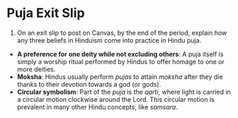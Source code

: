 # Puja Exit Slip
1. On an exit slip to post on Canvas, by the end of the period, explain how any three beliefs in Hinduism come into practice in Hindu puja.

- **A preference for one deity while not excluding others**: A puja itself is simply a worship ritual performed by Hindus to offer homage to one or more deities. 
- **Moksha**: Hindus usually perform *pujas* to attain *moksha* after they die thanks to their devotion towards a god (or gods). 
- **Circular symbolism**: Part of the *puja* is the *aarti*, where light is carried in a circular motion clockwise around the Lord. This circular motion is prevalent in many other Hindu concepts, like *samsara*. 
